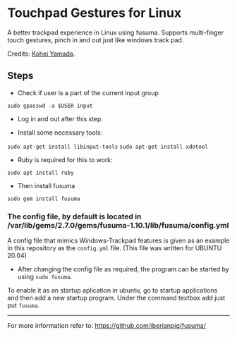 Touchpad Gestures for Linux
============================
A better trackpad experience in Linux using fusuma. Supports multi-finger touch gestures, pinch in and out just like windows track pad.  
  
Credits:  [Kohei Yamada](https://github.com/iberianpig).  


## Steps

- Check if user is a part of the current input group

```sudo gpasswd -a $USER input  ```

- Log in and out after this step.

- Install some necessary tools:

```sudo apt-get install libinput-tools```
```sudo apt-get install xdotool```


- Ruby is required for this to work:

```sudo apt install ruby```

- Then install fusuma

```sudo gem install fusuma  ```


### The config file, by default is located in /var/lib/gems/2.7.0/gems/fusuma-1.10.1/lib/fusuma/config.yml

A config file that mimics Windows-Trackpad features is given as an example in this repository as the ```config.yml``` file. (This file was written for UBUNTU 20.04)

- After changing the config file as required, the program can be started by using ```sudo fusuma```.

To enable it as an startup aplication in ubuntu, go to startup applications and then add a new startup program.
Under the command textbox add just put ```fusuma```.

--------------------------------------------------------------------------------------------------------------
  

For more information refer to: https://github.com/iberianpig/fusuma/

















